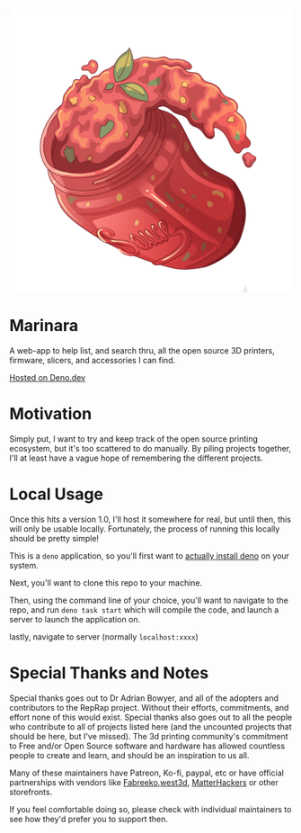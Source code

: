 <p align="center">
  <img src="./static/sauce_small.png" />
</p>

# Marinara

A web-app to help list, and search thru, all the open source 3D printers, firmware, slicers, and accessories I can find.

[Hosted on Deno.dev](https://marinara.deno.dev/)

# Motivation

Simply put, I want to try and keep track of the open source printing ecosystem, but it's too scattered to do manually.
By piling projects together, I'll at least have a vague hope of remembering the different projects.

# Local Usage

Once this hits a version 1.0, I'll host it somewhere for real, but until then, this will only be usable locally.
Fortunately, the process of running this locally should be pretty simple!

This is a `deno` application, so you'll first want to
[actually install deno](https://docs.deno.com/runtime/manual/getting_started/installation) on your system.

Next, you'll want to clone this repo to your machine.

Then, using the command line of your choice, you'll want to navigate to the repo, and run `deno task start` which will
compile the code, and launch a server to launch the application on.

lastly, navigate to server (normally `localhost:xxxx`)

# Special Thanks and Notes

Special thanks goes out to Dr Adrian Bowyer, and all of the adopters and contributors to the RepRap project. Without
their efforts, commitments, and effort none of this would exist. Special thanks also goes out to all the people who
contribute to all of projects listed here (and the uncounted projects that should be here, but I've missed). The 3d
printing community's commitment to Free and/or Open Source software and hardware has allowed countless people to create
and learn, and should be an inspiration to us all.

Many of these maintainers have Patreon, Ko-fi, paypal, etc or have official partnerships with vendors like
[Fabreeko](https://www.fabreeko.com/),[west3d](https://west3d.com/),
[MatterHackers](https://www.matterhackers.com/s/store?q=LDO) or other storefronts.

If you feel comfortable doing so, please check with individual maintainers to see how they'd prefer you to support then.
